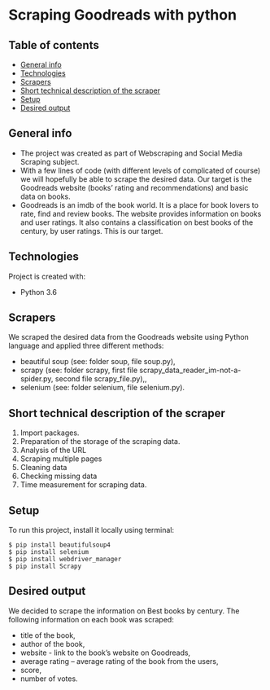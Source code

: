 # Scraping Goodreads with python
## Table of contents
* [General info](#general-info)
* [Technologies](#technologies)
* [Scrapers](#Scrapers)
* [Short technical description of the scraper](#Short-technical-description-of-the-scraper)
* [Setup](#setup)
* [Desired output](#Desired-output)



## General info
* The project was created as part of Webscraping and Social Media Scraping subject. 
* With a few lines of code (with different levels of complicated of course) we will hopefully be able to scrape the desired data. Our target is the Goodreads website (books’ rating and recommendations) and basic data on books.
* Goodreads is an imdb of the book world. It is a place for book lovers to rate, find and review books. The website provides information on books and user ratings. It also contains a classification on best books of the century, by user ratings. This is our target.

	
## Technologies
Project is created with:
* Python 3.6

## Scrapers
We scraped the desired data from the Goodreads website using Python language and applied three different methods:
* beautiful soup (see: folder soup, file soup.py),
* scrapy (see: folder scrapy, first file scrapy_data_reader_im-not-a-spider.py, second file scrapy_file.py),,
* selenium (see: folder selenium, file selenium.py).

## Short technical description of the scraper
1.	Import packages.
2.	Preparation of the storage of the scraping data.
3.	Analysis of the URL
4.	Scraping multiple pages 
5.	Cleaning data 
6.	Checking missing data
7.	Time measurement for scraping data.

	
## Setup
To run this project, install it locally using terminal:

```
$ pip install beautifulsoup4
$ pip install selenium
$ pip install webdriver_manager
$ pip install Scrapy
```

## Desired output	
We decided to scrape the information on Best books by century. The following information on each book was scraped:
* title of the book,
* author of the book,
* website - link to the book’s website on Goodreads,
* average rating – average rating of the book from the users,
* score,
* number of votes.



